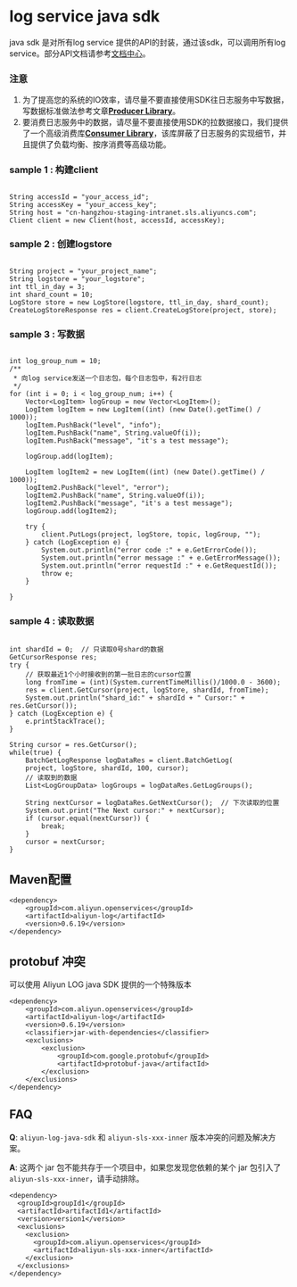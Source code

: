 # log service java sdk
java sdk 是对所有log service 提供的API的封装，通过该sdk，可以调用所有log service。部分API文档请参考[文档中心](https://help.aliyun.com/document_detail/29007.html)。 
### 注意
1. 为了提高您的系统的IO效率，请尽量不要直接使用SDK往日志服务中写数据，写数据标准做法参考文章[**Producer Library**](https://help.aliyun.com/document_detail/43758.html)。
2. 要消费日志服务中的数据，请尽量不要直接使用SDK的拉数据接口，我们提供了一个高级消费库[**Consumer Library**](https://help.aliyun.com/document_detail/28998.html)，该库屏蔽了日志服务的实现细节，并且提供了负载均衡、按序消费等高级功能。

### sample 1 : 构建client
```

String accessId = "your_access_id";
String accessKey = "your_access_key";
String host = "cn-hangzhou-staging-intranet.sls.aliyuncs.com";
Client client = new Client(host, accessId, accessKey);

```

### sample 2 : 创建logstore
```

String project = "your_project_name";
String logstore = "your_logstore";
int ttl_in_day = 3;
int shard_count = 10;
LogStore store = new LogStore(logstore, ttl_in_day, shard_count);
CreateLogStoreResponse res = client.CreateLogStore(project, store);

```

### sample 3 : 写数据
```

int log_group_num = 10;
/**
 * 向log service发送一个日志包，每个日志包中，有2行日志
 */
for (int i = 0; i < log_group_num; i++) {
    Vector<LogItem> logGroup = new Vector<LogItem>();
    LogItem logItem = new LogItem((int) (new Date().getTime() / 1000));
    logItem.PushBack("level", "info");
    logItem.PushBack("name", String.valueOf(i));
    logItem.PushBack("message", "it's a test message");

    logGroup.add(logItem);

    LogItem logItem2 = new LogItem((int) (new Date().getTime() / 1000));
    logItem2.PushBack("level", "error");
    logItem2.PushBack("name", String.valueOf(i));
    logItem2.PushBack("message", "it's a test message");
    logGroup.add(logItem2);

    try {
        client.PutLogs(project, logStore, topic, logGroup, "");
    } catch (LogException e) {
        System.out.println("error code :" + e.GetErrorCode());
        System.out.println("error message :" + e.GetErrorMessage());
        System.out.println("error requestId :" + e.GetRequestId());
        throw e;
    }

}

```

### sample 4 : 读取数据
```

int shardId = 0;  // 只读取0号shard的数据
GetCursorResponse res;
try {
    // 获取最近1个小时接收到的第一批日志的cursor位置
    long fromTime = (int)(System.currentTimeMillis()/1000.0 - 3600);
    res = client.GetCursor(project, logStore, shardId, fromTime);
    System.out.println("shard_id:" + shardId + " Cursor:" + res.GetCursor());
} catch (LogException e) {
    e.printStackTrace();
}

String cursor = res.GetCursor();
while(true) {
    BatchGetLogResponse logDataRes = client.BatchGetLog(
    project, logStore, shardId, 100, cursor);
    // 读取到的数据
    List<LogGroupData> logGroups = logDataRes.GetLogGroups();

    String nextCursor = logDataRes.GetNextCursor();  // 下次读取的位置
    System.out.print("The Next cursor:" + nextCursor);
    if (cursor.equal(nextCursor)) {
        break;
    }
    cursor = nextCursor;
}

```

## Maven配置
```
<dependency>
    <groupId>com.aliyun.openservices</groupId>
    <artifactId>aliyun-log</artifactId>
    <version>0.6.19</version>
</dependency>
```

## protobuf 冲突
可以使用 Aliyun LOG java SDK 提供的一个特殊版本
```
<dependency>
    <groupId>com.aliyun.openservices</groupId>
    <artifactId>aliyun-log</artifactId>
    <version>0.6.19</version>
    <classifier>jar-with-dependencies</classifier>
    <exclusions>
        <exclusion>
            <groupId>com.google.protobuf</groupId>
            <artifactId>protobuf-java</artifactId>
        </exclusion>
    </exclusions>
</dependency>
```

## FAQ
**Q**: `aliyun-log-java-sdk` 和 `aliyun-sls-xxx-inner` 版本冲突的问题及解决方案。

**A**: 这两个 jar 包不能共存于一个项目中，如果您发现您依赖的某个 jar 包引入了 `aliyun-sls-xxx-inner`，请手动排除。
```
<dependency>
  <groupId>groupId1</groupId>
  <artifactId>artifactId1</artifactId>
  <version>version1</version>
  <exclusions>
    <exclusion>
      <groupId>com.aliyun.openservices</groupId>
      <artifactId>aliyun-sls-xxx-inner</artifactId>
    </exclusion>
  </exclusions>
</dependency>
```
